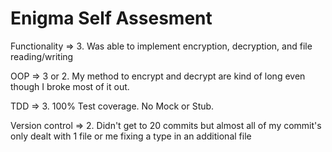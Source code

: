# Enigma Self Assesment

Functionality => 3. Was able to implement encryption, decryption, and file reading/writing

OOP => 3 or 2. My method to encrypt and decrypt are kind of long even though I broke most of it out.

TDD => 3. 100% Test coverage. No Mock or Stub.

Version control => 2. Didn't get to 20 commits but almost all of my commit's only dealt with 1 file or me fixing a type in an additional file
